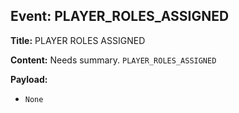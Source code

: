 ## Event: PLAYER_ROLES_ASSIGNED

**Title:** PLAYER ROLES ASSIGNED

**Content:**
Needs summary.
`PLAYER_ROLES_ASSIGNED`

**Payload:**
- `None`